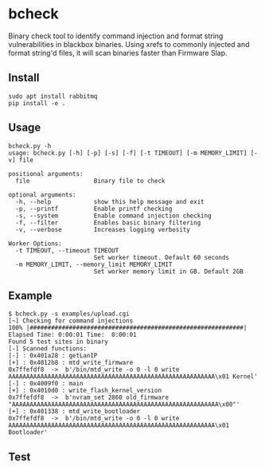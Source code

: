 # bcheck

Binary check tool to identify command injection and format string vulnerabilities in blackbox binaries. Using xrefs to commonly injected and format string'd files, it will scan binaries faster than Firmware Slap.

## Install

```
sudo apt install rabbitmq
pip install -e .
```

## Usage
```
bcheck.py -h
usage: bcheck.py [-h] [-p] [-s] [-f] [-t TIMEOUT] [-m MEMORY_LIMIT] [-v] file

positional arguments:
  file                  Binary file to check

optional arguments:
  -h, --help            show this help message and exit
  -p, --printf          Enable printf checking
  -s, --system          Enable command injection checking
  -f, --filter          Enables basic binary filtering
  -v, --verbose         Increases logging verbosity

Worker Options:
  -t TIMEOUT, --timeout TIMEOUT
                        Set worker timeout. Default 60 seconds
  -m MEMORY_LIMIT, --memory_limit MEMORY_LIMIT
                        Set worker memory limit in GB. Default 2GB
```

## Example

```
$ bcheck.py -s examples/upload.cgi
[~] Checking for command injections
100% |############################################################| Elapsed Time: 0:00:01 Time:  0:00:01
Found 5 test sites in binary
[-] Scanned functions:
[-] : 0x401a28 : getLanIP
[+] : 0x4012b8 : mtd_write_firmware
0x7ffefdf8	->	b'/bin/mtd_write -o 0 -l 0 write AAAAAAAAAAAAAAAAAAAAAAAAAAAAAAAAAAAAAAAAAAAAAAAAAAAAAAAAAA\x01 Kernel'
[-] : 0x4009f0 : main
[+] : 0x4010d0 : write_flash_kernel_version
0x7ffefdf8	->	b'nvram_set 2860 old_firmware "AAAAAAAAAAAAAAAAAAAAAAAAAAAAAAAAAAAAAAAAAAAAAAAAAAAAAAAAAA\x00"'
[+] : 0x401338 : mtd_write_bootloader
0x7ffefdf8	->	b'/bin/mtd_write -o 0 -l 0 write AAAAAAAAAAAAAAAAAAAAAAAAAAAAAAAAAAAAAAAAAAAAAAAAAAAAAAAAAA\x01 Bootloader'

```

## Test

```language

```